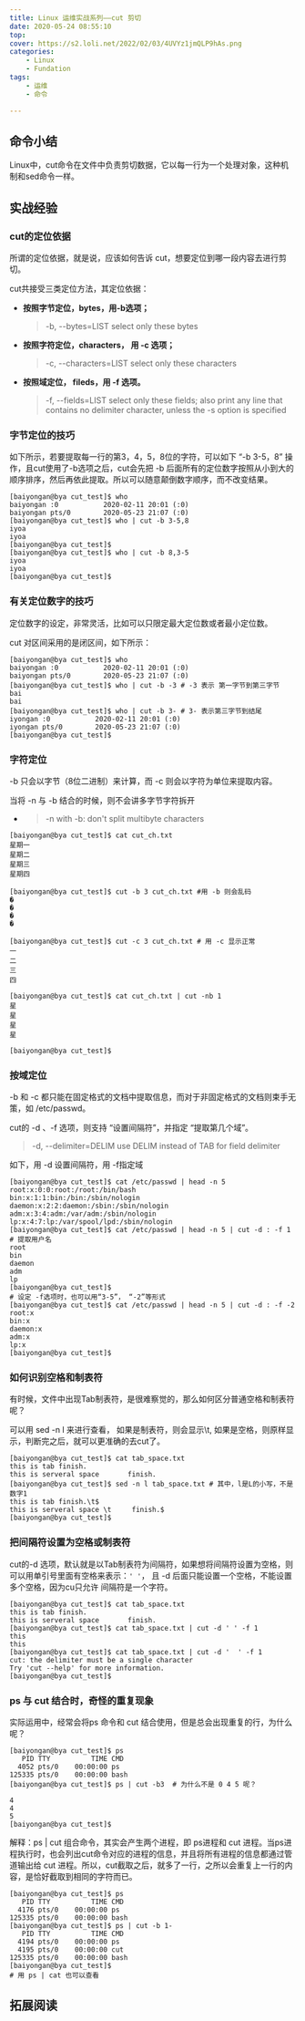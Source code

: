 ```yaml
---
title: Linux 运维实战系列——cut 剪切
date: 2020-05-24 08:55:10
top:
cover: https://s2.loli.net/2022/02/03/4UVYz1jmQLP9hAs.png
categories:
	- Linux
	- Fundation
tags:
	- 运维
	- 命令

---
```


## 命令小结

Linux中，cut命令在文件中负责剪切数据，它以每一行为一个处理对象，这种机制和sed命令一样。

<!--more-->

## 实战经验

### cut的定位依据

所谓的定位依据，就是说，应该如何告诉 cut，想要定位到哪一段内容去进行剪切。

cut共接受三类定位方法，其定位依据：

- **按照字节定位，bytes，用-b选项；**

  >    -b, --bytes=LIST
  >           select only these bytes

- **按照字符定位，characters， 用 -c 选项；**

  >    -c, --characters=LIST
  >           select only these characters

- **按照域定位， fileds，用 -f 选项。**

  >    -f, --fields=LIST
  >           select  only  these  fields;  also print any line that contains no delimiter character,
  >           unless the -s option is specified



### 字节定位的技巧

如下所示，若要提取每一行的第3，4，5，8位的字符，可以如下 “-b 3-5，8” 操作，且cut使用了-b选项之后，cut会先把 -b 后面所有的定位数字按照从小到大的顺序排序，然后再依此提取。所以可以随意颠倒数字顺序，而不改变结果。

```shell
[baiyongan@bya cut_test]$ who
baiyongan :0           2020-02-11 20:01 (:0)
baiyongan pts/0        2020-05-23 21:07 (:0)
[baiyongan@bya cut_test]$ who | cut -b 3-5,8
iyoa
iyoa
[baiyongan@bya cut_test]$ 
[baiyongan@bya cut_test]$ who | cut -b 8,3-5
iyoa
iyoa
[baiyongan@bya cut_test]$ 
```



### 有关定位数字的技巧

定位数字的设定，非常灵活，比如可以只限定最大定位数或者最小定位数。

cut 对区间采用的是闭区间，如下所示：

```shell
[baiyongan@bya cut_test]$ who
baiyongan :0           2020-02-11 20:01 (:0)
baiyongan pts/0        2020-05-23 21:07 (:0)
[baiyongan@bya cut_test]$ who | cut -b -3 # -3 表示 第一字节到第三字节
bai
bai
[baiyongan@bya cut_test]$ who | cut -b 3- # 3- 表示第三字节到结尾
iyongan :0           2020-02-11 20:01 (:0)
iyongan pts/0        2020-05-23 21:07 (:0)
[baiyongan@bya cut_test]$ 

```



### 字符定位

-b 只会以字节（8位二进制）来计算，而 -c 则会以字符为单位来提取内容。

 当将 -n 与 -b 结合的时候，则不会讲多字节字符拆开

- >  -n     with -b: don't split multibyte characters

```shell
[baiyongan@bya cut_test]$ cat cut_ch.txt 
星期一
星期二
星期三
星期四

[baiyongan@bya cut_test]$ cut -b 3 cut_ch.txt #用 -b 则会乱码
�
�
�
�

[baiyongan@bya cut_test]$ cut -c 3 cut_ch.txt # 用 -c 显示正常
一
二
三
四

[baiyongan@bya cut_test]$ cat cut_ch.txt | cut -nb 1
星
星
星
星

[baiyongan@bya cut_test]$ 

```



### 按域定位

-b 和 -c 都只能在固定格式的文档中提取信息，而对于非固定格式的文档则束手无策，如 /etc/passwd。

cut的 -d 、-f 选项，则支持 “设置间隔符”，并指定 “提取第几个域”。

>    -d, --delimiter=DELIM
>           use DELIM instead of TAB for field delimiter

如下，用 -d 设置间隔符，用 -f指定域

```shell
[baiyongan@bya cut_test]$ cat /etc/passwd | head -n 5
root:x:0:0:root:/root:/bin/bash
bin:x:1:1:bin:/bin:/sbin/nologin
daemon:x:2:2:daemon:/sbin:/sbin/nologin
adm:x:3:4:adm:/var/adm:/sbin/nologin
lp:x:4:7:lp:/var/spool/lpd:/sbin/nologin
[baiyongan@bya cut_test]$ cat /etc/passwd | head -n 5 | cut -d : -f 1 # 提取用户名
root
bin
daemon
adm
lp
[baiyongan@bya cut_test]$ 
# 设定 -f选项时，也可以用“3-5”， “-2”等形式
[baiyongan@bya cut_test]$ cat /etc/passwd | head -n 5 | cut -d : -f -2
root:x
bin:x
daemon:x
adm:x
lp:x
[baiyongan@bya cut_test]$ 

```



### 如何识别空格和制表符

有时候，文件中出现Tab制表符，是很难察觉的，那么如何区分普通空格和制表符呢？

可以用 sed -n l 来进行查看， 如果是制表符，则会显示\\t, 如果是空格，则原样显示，判断完之后，就可以更准确的去cut了。

```shell
[baiyongan@bya cut_test]$ cat tab_space.txt 
this is tab finish.	
this is serveral space 	     finish.
[baiyongan@bya cut_test]$ sed -n l tab_space.txt # 其中，l是L的小写，不是数字1
this is tab finish.\t$
this is serveral space \t     finish.$
[baiyongan@bya cut_test]$ 

```



### 把间隔符设置为空格或制表符

cut的-d 选项，默认就是以Tab制表符为间隔符，如果想将间隔符设置为空格，则可以用单引号里面有空格来表示：`' '`， 且 -d 后面只能设置一个空格，不能设置多个空格，因为cu只允许 间隔符是一个字符。

```shell
[baiyongan@bya cut_test]$ cat tab_space.txt 
this is tab finish.	
this is serveral space 	     finish.
[baiyongan@bya cut_test]$ cat tab_space.txt | cut -d ' ' -f 1
this
this
[baiyongan@bya cut_test]$ cat tab_space.txt | cut -d '  ' -f 1
cut: the delimiter must be a single character
Try 'cut --help' for more information.
[baiyongan@bya cut_test]$ 

```



### ps 与 cut 结合时，奇怪的重复现象

实际运用中，经常会将ps 命令和 cut 结合使用，但是总会出现重复的行，为什么呢？

```shell
[baiyongan@bya cut_test]$ ps 
   PID TTY          TIME CMD
  4052 pts/0    00:00:00 ps
125335 pts/0    00:00:00 bash
[baiyongan@bya cut_test]$ ps | cut -b3  # 为什么不是 0 4 5 呢？
 
4
4
5
[baiyongan@bya cut_test]$ 

```

解释：ps | cut 组合命令，其实会产生两个进程，即 ps进程和 cut 进程。当ps进程执行时，也会列出cut命令对应的进程的信息，并且将所有进程的信息都通过管道输出给 cut 进程。所以，cut截取之后，就多了一行，之所以会重复上一行的内容，是恰好截取到相同的字符而已。

```shell
[baiyongan@bya cut_test]$ ps 
   PID TTY          TIME CMD
  4176 pts/0    00:00:00 ps
125335 pts/0    00:00:00 bash
[baiyongan@bya cut_test]$ ps | cut -b 1-
   PID TTY          TIME CMD
  4194 pts/0    00:00:00 ps
  4195 pts/0    00:00:00 cut
125335 pts/0    00:00:00 bash
[baiyongan@bya cut_test]$ 
# 用 ps | cat 也可以查看
```



## 拓展阅读